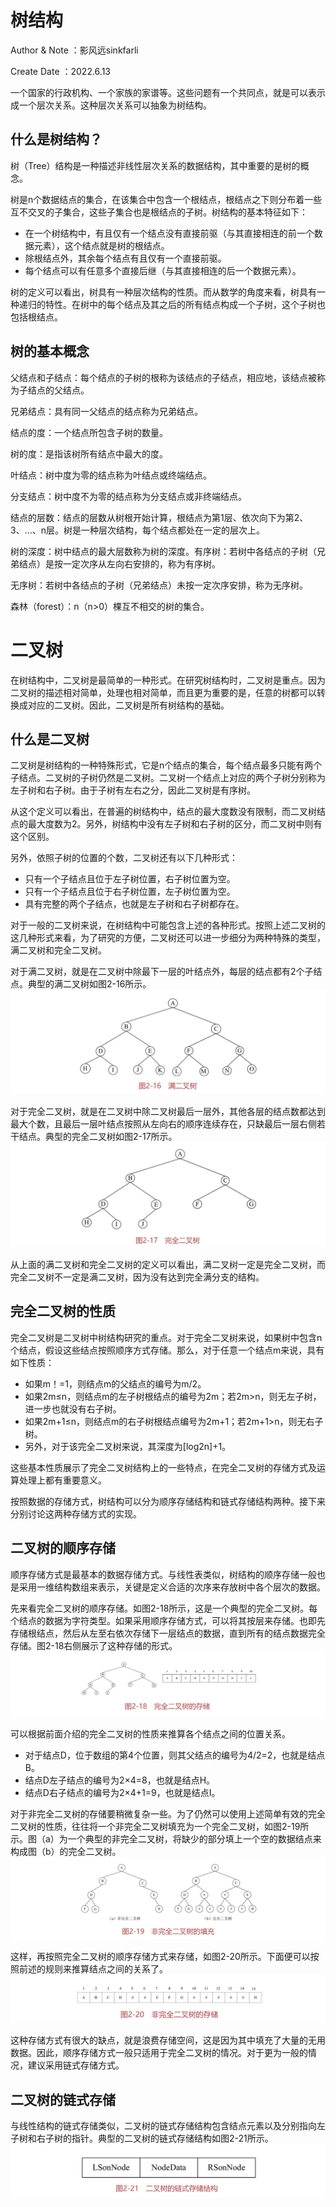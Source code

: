 # 树结构
Author & Note ：影风远sinkfarli

Create Date ：2022.6.13

一个国家的行政机构、一个家族的家谱等。这些问题有一个共同点，就是可以表示成一个层次关系。这种层次关系可以抽象为树结构。

## 什么是树结构？
树（Tree）结构是一种描述非线性层次关系的数据结构，其中重要的是树的概念。

树是n个数据结点的集合，在该集合中包含一个根结点，根结点之下则分布着一些互不交叉的子集合，这些子集合也是根结点的子树。树结构的基本特征如下：
- 在一个树结构中，有且仅有一个结点没有直接前驱（与其直接相连的前一个数据元素），这个结点就是树的根结点。
- 除根结点外，其余每个结点有且仅有一个直接前驱。
- 每个结点可以有任意多个直接后继（与其直接相连的后一个数据元素）。

树的定义可以看出，树具有一种层次结构的性质。而从数学的角度来看，树具有一种递归的特性。在树中的每个结点及其之后的所有结点构成一个子树，这个子树也包括根结点。

## 树的基本概念
父结点和子结点：每个结点的子树的根称为该结点的子结点，相应地，该结点被称为子结点的父结点。

兄弟结点：具有同一父结点的结点称为兄弟结点。

结点的度：一个结点所包含子树的数量。

树的度：是指该树所有结点中最大的度。

叶结点：树中度为零的结点称为叶结点或终端结点。

分支结点：树中度不为零的结点称为分支结点或非终端结点。

结点的层数：结点的层数从树根开始计算，根结点为第1层、依次向下为第2、3、…、n层。树是一种层次结构，每个结点都处在一定的层次上。

树的深度：树中结点的最大层数称为树的深度。有序树：若树中各结点的子树（兄弟结点）是按一定次序从左向右安排的，称为有序树。

无序树：若树中各结点的子树（兄弟结点）未按一定次序安排，称为无序树。

森林（forest）：n（n>0）棵互不相交的树的集合。


# 二叉树
在树结构中，二叉树是最简单的一种形式。在研究树结构时，二叉树是重点。因为二叉树的描述相对简单，处理也相对简单，而且更为重要的是，任意的树都可以转换成对应的二叉树。因此，二叉树是所有树结构的基础。

## 什么是二叉树
二叉树是树结构的一种特殊形式，它是n个结点的集合，每个结点最多只能有两个子结点。二叉树的子树仍然是二叉树。二叉树一个结点上对应的两个子树分别称为左子树和右子树。由于子树有左右之分，因此二叉树是有序树。

从这个定义可以看出，在普遍的树结构中，结点的最大度数没有限制，而二叉树结点的最大度数为2。另外，树结构中没有左子树和右子树的区分，而二叉树中则有这个区别。

另外，依照子树的位置的个数，二叉树还有以下几种形式：
- 只有一个子结点且位于左子树位置，右子树位置为空。
- 只有一个子结点且位于右子树位置，左子树位置为空。
- 具有完整的两个子结点，也就是左子树和右子树都存在。

对于一般的二叉树来说，在树结构中可能包含上述的各种形式。按照上述二叉树的这几种形式来看，为了研究的方便，二叉树还可以进一步细分为两种特殊的类型，满二叉树和完全二叉树。

对于满二叉树，就是在二叉树中除最下一层的叶结点外，每层的结点都有2个子结点。典型的满二叉树如图2-16所示。
<img src="./photo/1.png">

对于完全二叉树，就是在二叉树中除二叉树最后一层外，其他各层的结点数都达到最大个数，且最后一层叶结点按照从左向右的顺序连续存在，只缺最后一层右侧若干结点。典型的完全二叉树如图2-17所示。
<img src="./photo/2.png">

从上面的满二叉树和完全二叉树的定义可以看出，满二叉树一定是完全二叉树，而完全二叉树不一定是满二叉树，因为没有达到完全满分支的结构。

## 完全二叉树的性质
完全二叉树是二叉树中树结构研究的重点。对于完全二叉树来说，如果树中包含n个结点，假设这些结点按照顺序方式存储。那么，对于任意一个结点m来说，具有如下性质：
- 如果m！=1，则结点m的父结点的编号为m/2。
- 如果2m≤n，则结点m的左子树根结点的编号为2m；若2m>n，则无左子树，进一步也就没有右子树。
- 如果2m+1≤n，则结点m的右子树根结点编号为2m+1；若2m+1>n，则无右子树。
- 另外，对于该完全二叉树来说，其深度为[log2n]+1。

这些基本性质展示了完全二叉树结构上的一些特点，在完全二叉树的存储方式及运算处理上都有重要意义。

按照数据的存储方式，树结构可以分为顺序存储结构和链式存储结构两种。接下来分别讨论这两种存储方式的实现。

## 二叉树的顺序存储
顺序存储方式是最基本的数据存储方式。与线性表类似，树结构的顺序存储一般也是采用一维结构数组来表示，关键是定义合适的次序来存放树中各个层次的数据。

先来看完全二叉树的顺序存储。如图2-18所示，这是一个典型的完全二叉树。每个结点的数据为字符类型。如果采用顺序存储方式，可以将其按层来存储。也即先存储根结点，然后从左至右依次存储下一层结点的数据，直到所有的结点数据完全存储。图2-18右侧展示了这种存储的形式。
<img src="./photo/3.png">

可以根据前面介绍的完全二叉树的性质来推算各个结点之间的位置关系。
- 对于结点D，位于数组的第4个位置，则其父结点的编号为4/2=2，也就是结点B。
- 结点D左子结点的编号为2×4=8，也就是结点H。
- 结点D右子结点的编号为2×4+1=9，也就是结点I。

对于非完全二叉树的存储要稍微复杂一些。为了仍然可以使用上述简单有效的完全二叉树的性质，往往将一个非完全二叉树填充为一个完全二叉树，如图2-19所示。图（a）为一个典型的非完全二叉树，将缺少的部分填上一个空的数据结点来构成图（b）的完全二叉树。
<img src="./photo/4.png">

这样，再按照完全二叉树的顺序存储方式来存储，如图2-20所示。下面便可以按照前述的规则来推算结点之间的关系了。
<img src="./photo/5.png">

这种存储方式有很大的缺点，就是浪费存储空间，这是因为其中填充了大量的无用数据。因此，顺序存储方式一般只适用于完全二叉树的情况。对于更为一般的情况，建议采用链式存储方式。

## 二叉树的链式存储
与线性结构的链式存储类似，二叉树的链式存储结构包含结点元素以及分别指向左子树和右子树的指针。典型的二叉树的链式存储结构如图2-21所示。
<img src="./photo/6.png">




